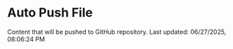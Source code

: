 # Auto Push File

Content that will be pushed to GitHub repository.
Last updated: 06/27/2025, 08:06:24 PM